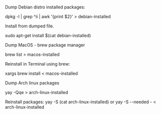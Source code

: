 Dump Debian distro installed packages:

dpkg -l | grep ^ii | awk '{print $2}' > debian-installed


Install from dumped file.

sudo apt-get install $(cat debian-installed)


Dump MacOS - brew package manager

brew list > macos-installed

Reinstall in Terminal using brew:

xargs brew install < macos-installed


Dump Arch linux packages

yay -Qqe > arch-linux-installed

Reinstall  packages:
yay -S (cat arch-linux-installed)
or
yay -S --needed - < arch-linux-installed

